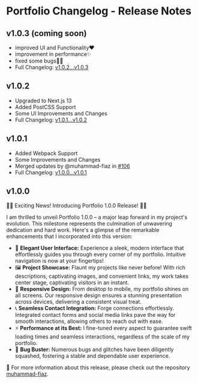# Portfolio Changelog - Release Notes

## v1.0.3 (coming soon)
- improved UI and Functionality❤️
- improvement in performance✨
- fixed some bugs✌🏻
- Full Changelog: [v1.0.2...v1.0.3](https://github.com/muhammad-fiaz/portfolio/compare/v1.0.2...v1.0.3)

## v1.0.2
- Upgraded to Next.js 13
- Added PostCSS Support
- Some UI Improvements and Changes
- Full Changelog: [v1.0.1...v1.0.2](https://github.com/muhammad-fiaz/portfolio/compare/v1.0.1...v1.0.2)

## v1.0.1

- Added Webpack Support
- Some Improvements and Changes
- Merged updates by @muhammad-fiaz in [#106](https://github.com/muhammad-fiaz/portfolio/pull/106)
- Full Changelog: [v1.0.0...v1.0.1](https://github.com/muhammad-fiaz/portfolio/compare/v1.0.0...v1.0.1)

## v1.0.0

🚀🎉 Exciting News! Introducing Portfolio 1.0.0 Release! 🎉🚀

I am thrilled to unveil Portfolio 1.0.0 – a major leap forward in my project's evolution. This milestone represents the culmination of unwavering dedication and hard work. Here's a glimpse of the remarkable enhancements that I incorporated into this version:

- 🌟 **Elegant User Interface:** Experience a sleek, modern interface that effortlessly guides you through every corner of my portfolio. Intuitive navigation is now at your fingertips!
- 🖼️ **Project Showcase:** Flaunt my projects like never before! With rich descriptions, captivating images, and convenient links, my work takes center stage, captivating visitors in an instant.
- 📱 **Responsive Design:** From desktop to mobile, my portfolio shines on all screens. Our responsive design ensures a stunning presentation across devices, delivering a consistent visual treat.
- 📞 **Seamless Contact Integration:** Forge connections effortlessly. Integrated contact forms and social media links pave the way for smooth interactions, allowing others to reach out with ease.
- ⚡ **Performance at its Best:** I fine-tuned every aspect to guarantee swift loading times and seamless interactions, regardless of the scale of my portfolio.
- 🐞 **Bug Buster:** Numerous bugs and glitches have been diligently squashed, fostering a stable and dependable user experience.

👻 For more information about this release, please check out the repository [muhammad-fiaz](https://github.com/muhammad-fiaz/portfolio).

